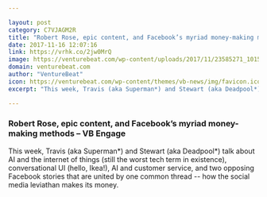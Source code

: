 ```yaml
---

layout: post
category: C7VJAGM2R
title: "Robert Rose, epic content, and Facebook’s myriad money-making methods – VB Engage"
date: 2017-11-16 12:07:16
link: https://vrhk.co/2jw0MrQ
image: https://venturebeat.com/wp-content/uploads/2017/11/23585271_10155898147483276_1001171960_o.png?fit=780%2C551&strip=all
domain: venturebeat.com
author: "VentureBeat"
icon: https://venturebeat.com/wp-content/themes/vb-news/img/favicon.ico
excerpt: "This week, Travis (aka Superman*) and Stewart (aka Deadpool*) talk about AI and the internet of things (still the worst tech term in existence), conversational UI (hello, Ikea!), AI and customer service, and two opposing Facebook stories that are united by one common thread -- how the social media leviathan makes its money."

---
```


### Robert Rose, epic content, and Facebook’s myriad money-making methods – VB Engage

This week, Travis (aka Superman*) and Stewart (aka Deadpool*) talk about AI and the internet of things (still the worst tech term in existence), conversational UI (hello, Ikea!), AI and customer service, and two opposing Facebook stories that are united by one common thread -- how the social media leviathan makes its money.